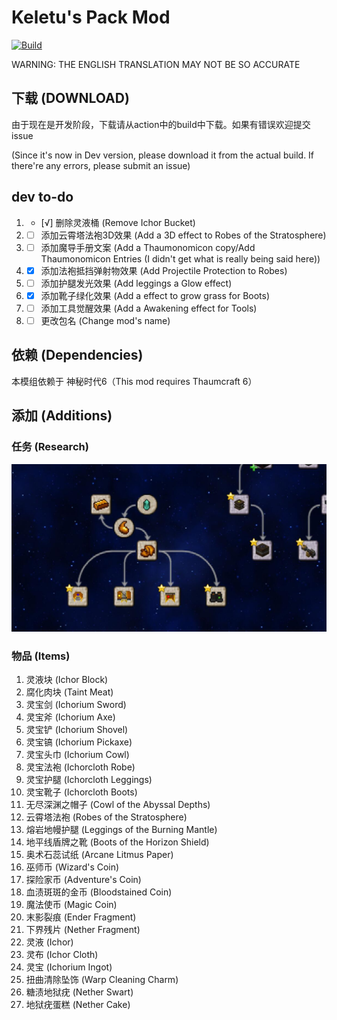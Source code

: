 # Keletu's Pack Mod

 [![Build](https://github.com/KELETU66666/keletupack/actions/workflows/main.yml/badge.svg?branch=backport)](https://github.com/KELETU66666/keletupack/actions/workflows/main.yml)

WARNING: THE ENGLISH TRANSLATION MAY NOT BE SO ACCURATE

## 下载 (DOWNLOAD)
由于现在是开发阶段，下载请从action中的build中下载。如果有错误欢迎提交issue

(Since it's now in Dev version, please download it from the actual build. If there're any errors, please submit an issue)

## dev to-do

1. - [√] 删除灵液桶 (Remove Ichor Bucket)
2. - [ ] 添加云霄塔法袍3D效果 (Add a 3D effect to Robes of the Stratosphere)
3. - [ ] 添加魔导手册文案 (Add a Thaumonomicon copy/Add Thaumonomicon Entries (I didn't get what is really being said here))
4. - [x] 添加法袍抵挡弹射物效果 (Add Projectile Protection to Robes)
5. - [ ] 添加护腿发光效果 (Add leggings a Glow effect)
6. - [x] 添加靴子绿化效果 (Add a effect to grow grass for Boots)
7. - [ ] 添加工具觉醒效果 (Add a Awakening effect for Tools)
8. - [ ] 更改包名 (Change mod's name)

## 依赖 (Dependencies)

本模组依赖于 神秘时代6（This mod requires Thaumcraft 6）

## 添加 (Additions)

### 任务 (Research)

![添加的任务](./doc/zh_cn/image/任务图片.jpg)

### 物品 (Items)

1. 灵液块 (Ichor Block)
2. 腐化肉块 (Taint Meat)
3. 灵宝剑 (Ichorium Sword)
4. 灵宝斧 (Ichorium Axe)
5. 灵宝铲 (Ichorium Shovel)
6. 灵宝镐 (Ichorium Pickaxe)
7. 灵宝头巾 (Ichorium Cowl)
8. 灵宝法袍 (Ichorcloth Robe)
9. 灵宝护腿 (Ichorcloth Leggings)
10. 灵宝靴子 (Ichorcloth Boots)
11. 无尽深渊之帽子 (Cowl of the Abyssal Depths)
12. 云霄塔法袍 (Robes of the Stratosphere)
13. 熔岩地幔护腿 (Leggings of the Burning Mantle)
14. 地平线盾牌之靴 (Boots of the Horizon Shield)
15. 奥术石蕊试纸 (Arcane Litmus Paper)
16. 巫师币 (Wizard's Coin)
17. 探险家币 (Adventure's Coin)
18. 血渍斑斑的金币 (Bloodstained Coin)
19. 魔法使币 (Magic Coin)
20. 末影裂痕 (Ender Fragment)
21. 下界残片 (Nether Fragment)
22. 灵液 (Ichor)
23. 灵布 (Ichor Cloth)
24. 灵宝 (Ichorium Ingot)
25. 扭曲清除坠饰 (Warp Cleaning Charm)
26. 糖渍地狱疣 (Nether Swart)
27. 地狱疣蛋糕 (Nether Cake)
